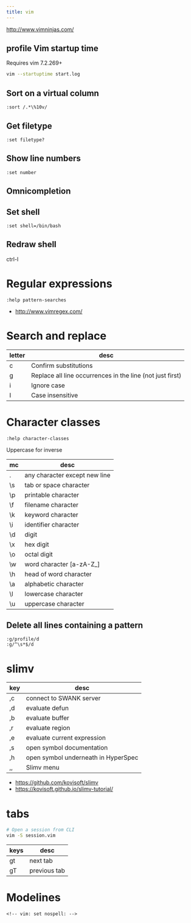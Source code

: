 ```yaml
---
title: vim
---
```


<http://www.vimninjas.com/>

## profile Vim startup time

Requires vim 7.2.269+

```bash
vim --startuptime start.log
```

## Sort on a virtual column

```text
:sort /.*\%10v/
```

## Get filetype

```text
:set filetype?
```

## Show line numbers

```text
:set number
```

## Omnicompletion

<C-X><C-O>

## Set shell

```
:set shell=/bin/bash
```

## Redraw shell

ctrl-l

# Regular expressions

`:help pattern-searches`

- http://www.vimregex.com/

 # Search and replace

letter | desc
---    | ---
c      | Confirm substitutions
g      | Replace all line occurrences in the line (not just first)
i      | Ignore case
I      | Case insensitive

 # Character classes

`:help character-classes`

Uppercase for inverse 

mc  | desc
--- | ---
.   | any character except new line
\s  | tab or space character
\p  | printable character
\f  | filename character
\k  | keyword character
\i  | identifier character
\d  | digit
\x  | hex digit
\o  | octal digit
\w  | word character [a-zA-Z_]
\h  | head of word character
\a  | alphabetic character
\l  | lowercase character
\u  | uppercase character

## Delete all lines containing a pattern

```text
:g/profile/d
:g/^\s*$/d
```

# slimv

key | desc
--- | ---
,c  | connect to SWANK server
,d  | evaluate defun
,b  | evaluate buffer
,r  | evaluate region
,e  | evaluate current expression
,s  | open symbol documentation
,h  | open symbol underneath in HyperSpec
,,  | Slimv menu

* https://github.com/kovisoft/slimv
* https://kovisoft.github.io/slimv-tutorial/

# tabs

```bash
# Open a session from CLI
vim -S session.vim
```

keys | desc
---  | ---
gt   | next tab
gT   | previous tab

# Modelines

```
<!-- vim: set nospell: -->
```

<!-- vim: set nospell: -->
